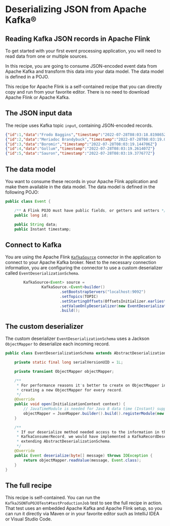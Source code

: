 # Deserializing JSON from Apache Kafka®

## Reading Kafka JSON records in Apache Flink

To get started with your first event processing application, you will need to read data from one or multiple sources.

In this recipe, you are going to consume JSON-encoded event data from Apache Kafka and transform this data into your
data model. The data model is defined in a POJO. 

This recipe for Apache Flink is a self-contained recipe that you can directly copy and run from your favorite editor.
There is no need to download Apache Flink or Apache Kafka.

## The JSON input data

The recipe uses Kafka topic `input`, containing JSON-encoded records.

```json
{"id":1,"data":"Frodo Baggins","timestamp":"2022-07-28T08:03:18.819865Z"}
{"id":2,"data":"Meriadoc Brandybuck","timestamp":"2022-07-28T08:03:19.030003Z"}
{"id":3,"data":"Boromir","timestamp":"2022-07-28T08:03:19.144706Z"}
{"id":4,"data":"Gollum","timestamp":"2022-07-28T08:03:19.261407Z"}
{"id":5,"data":"Sauron","timestamp":"2022-07-28T08:03:19.377677Z"}
```

## The data model

You want to consume these records in your Apache Flink application and make them available in the data model. 
The data model is defined in the following POJO:

```java Event.java focus=12:18
public class Event {

    /** A Flink POJO must have public fields, or getters and setters */
    public long id;

    public String data;
    public Instant timestamp;
```

## Connect to Kafka

You are using the Apache Flink [`KafkaSource`](https://nightlies.apache.org/flink/flink-docs-stable/docs/connectors/datastream/kafka/#kafka-source)
connector in the application to connect to your Apache Kafka broker.
Next to the necessary connection information, you are configuring the connector
to use a custom deserializer called `EventDeserializationSchema`.

```java KafkaJSONToPOJO.java focus=24:30
        KafkaSource<Event> source =
                KafkaSource.<Event>builder()
                        .setBootstrapServers("localhost:9092")
                        .setTopics(TOPIC)
                        .setStartingOffsets(OffsetsInitializer.earliest())
                        .setValueOnlyDeserializer(new EventDeserializationSchema())
                        .build();
```

## The custom deserializer

The custom deserializer `EventDeserializationSchema` uses a Jackson `ObjectMapper` to deserialize each incoming record.

```java EventDeserializationSchema.java focus=9,13:33
public class EventDeserializationSchema extends AbstractDeserializationSchema<Event> {

    private static final long serialVersionUID = 1L;

    private transient ObjectMapper objectMapper;

    /**
     * For performance reasons it's better to create on ObjectMapper in this open method rather than
     * creating a new ObjectMapper for every record.
     */
    @Override
    public void open(InitializationContext context) {
        // JavaTimeModule is needed for Java 8 data time (Instant) support
        objectMapper = JsonMapper.builder().build().registerModule(new JavaTimeModule());
    }

    /**
     * If our deserialize method needed access to the information in the Kafka headers of a
     * KafkaConsumerRecord, we would have implemented a KafkaRecordDeserializationSchema instead of
     * extending AbstractDeserializationSchema.
     */
    @Override
    public Event deserialize(byte[] message) throws IOException {
        return objectMapper.readValue(message, Event.class);
    }
}
```

## The full recipe

This recipe is self-contained. You can run the `KafkaJSONToPOJOTest#testProductionJob` test to see the full recipe
in action. That test uses an embedded Apache Kafka and Apache Flink setup, so you can run it directly via
Maven or in your favorite editor such as IntelliJ IDEA or Visual Studio Code.
